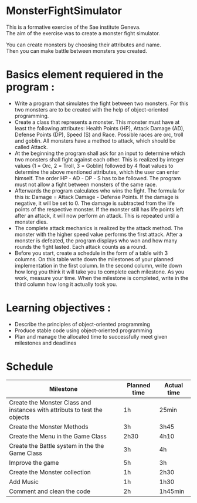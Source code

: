 # MonsterFightSimulator

This is a formative exercise of the Sae institute Geneva.  
The aim of the exercise was to create a monster fight simulator.  

You can create monsters by choosing their attributes and name.  
Then you can make battle between monsters you created.  

# Basics element requiered in the program :  
* Write a program that simulates the fight between two monsters. For this two monsters are to be created with the help of object-oriented programming.  
* Create a class that represents a monster. This monster must have at least the following attributes: Health Points (HP), Attack Damage (AD), Defense Points (DP), Speed (S) and Race. Possible races are orc, troll and goblin. All monsters have a method to attack, which should be called Attack.  
* At the beginning the program shall ask for an input to determine which two monsters shall fight against each other. This is realized by integer values (1 = Orc, 2 = Troll, 3 = Goblin) followed by 4 float values to determine the above mentioned attributes, which the user can enter himself. The order HP - AD - DP - S has to be followed. The program must not allow a fight between monsters of the same race.  
* Afterwards the program calculates who wins the fight. The formula for this is: Damage = Attack Damage - Defense Points. If the damage is negative, it will be set to 0. The damage is subtracted from the life points of the respective monster. If the monster still has life points left after an attack, it will now perform an attack. This is repeated until a monster dies.  
* The complete attack mechanics is realized by the attack method. The monster with the higher speed value performs the first attack. After a monster is defeated, the program displays who won and how many rounds the fight lasted. Each attack counts as a round.  
* Before you start, create a schedule in the form of a table with 3 columns. On this table write down the milestones of your planned implementation in the first column. In the second column, write down how long you think it will take you to complete each milestone. As you work, measure your time. When the milestone is completed, write in the third column how long it actually took you.  

# Learning objectives :  
* Describe the principles of object-oriented programming
* Produce stable code using object-oriented programming
* Plan and manage the allocated time to successfully meet given milestones and deadlines

# Schedule

| Milestone | Planned time | Actual time |
| --- | --- | --- |
| Create the Monster Class and instances with attributs to test the objects| 1h | 25min |
| Create the Monster Methods | 3h | 3h45 |
| Create the Menu in the Game Class | 2h30 | 4h10 |
| Create the Battle system in the the Game Class | 3h | 4h |
| Improve the game | 5h | 3h |
| Create the Monster collection | 1h | 2h30 |
| Add Music | 1h | 1h30 |
| Comment and clean the code | 2h | 1h45min |
